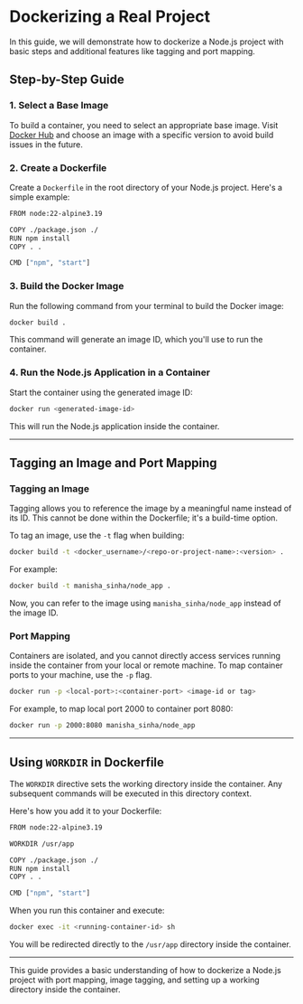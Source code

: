 # Dockerizing a Real Project

In this guide, we will demonstrate how to dockerize a Node.js project with basic steps and additional features like tagging and port mapping.

## Step-by-Step Guide

### 1. Select a Base Image

To build a container, you need to select an appropriate base image. Visit [Docker Hub](https://hub.docker.com/) and choose an image with a specific version to avoid build issues in the future.

### 2. Create a Dockerfile

Create a `Dockerfile` in the root directory of your Node.js project. Here's a simple example:

```bash
FROM node:22-alpine3.19

COPY ./package.json ./
RUN npm install
COPY . .

CMD ["npm", "start"]
```

### 3. Build the Docker Image

Run the following command from your terminal to build the Docker image:

```bash
docker build .
```

This command will generate an image ID, which you'll use to run the container.

### 4. Run the Node.js Application in a Container

Start the container using the generated image ID:

```bash
docker run <generated-image-id>
```

This will run the Node.js application inside the container.

---

## Tagging an Image and Port Mapping

### Tagging an Image

Tagging allows you to reference the image by a meaningful name instead of its ID. This cannot be done within the Dockerfile; it's a build-time option.

To tag an image, use the `-t` flag when building:

```bash
docker build -t <docker_username>/<repo-or-project-name>:<version> .
```

For example:

```bash
docker build -t manisha_sinha/node_app .
```

Now, you can refer to the image using `manisha_sinha/node_app` instead of the image ID.

### Port Mapping

Containers are isolated, and you cannot directly access services running inside the container from your local or remote machine. To map container ports to your machine, use the `-p` flag.

```bash
docker run -p <local-port>:<container-port> <image-id or tag>
```

For example, to map local port 2000 to container port 8080:

```bash
docker run -p 2000:8080 manisha_sinha/node_app
```

---

## Using `WORKDIR` in Dockerfile

The `WORKDIR` directive sets the working directory inside the container. Any subsequent commands will be executed in this directory context.

Here's how you add it to your Dockerfile:

```bash
FROM node:22-alpine3.19

WORKDIR /usr/app

COPY ./package.json ./
RUN npm install
COPY . .

CMD ["npm", "start"]
```

When you run this container and execute:

```bash
docker exec -it <running-container-id> sh
```

You will be redirected directly to the `/usr/app` directory inside the container.

---

This guide provides a basic understanding of how to dockerize a Node.js project with port mapping, image tagging, and setting up a working directory inside the container.
